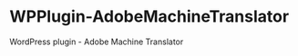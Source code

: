 WPPlugin-AdobeMachineTranslator
===============================

WordPress plugin - Adobe Machine Translator

